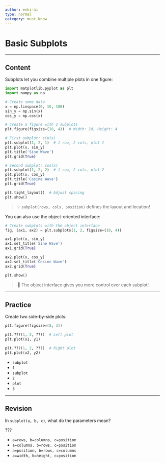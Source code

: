 ```yaml
---
author: enki-ai
type: normal
category: must-know
---
```


# Basic Subplots

---
## Content

Subplots let you combine multiple plots in one figure:

```python
import matplotlib.pyplot as plt
import numpy as np

# Create some data
x = np.linspace(0, 10, 100)
sin_y = np.sin(x)
cos_y = np.cos(x)

# Create a figure with 2 subplots
plt.figure(figsize=(10, 4))  # Width: 10, Height: 4

# First subplot: sin(x)
plt.subplot(1, 2, 1)  # 1 row, 2 cols, plot 1
plt.plot(x, sin_y)
plt.title('Sine Wave')
plt.grid(True)

# Second subplot: cos(x)
plt.subplot(1, 2, 2)  # 1 row, 2 cols, plot 2
plt.plot(x, cos_y)
plt.title('Cosine Wave')
plt.grid(True)

plt.tight_layout()  # Adjust spacing
plt.show()
```

> 💡 `subplot(rows, cols, position)` defines the layout and location!

You can also use the object-oriented interface:

```python
# Create subplots with the object interface
fig, (ax1, ax2) = plt.subplots(1, 2, figsize=(10, 4))

ax1.plot(x, sin_y)
ax1.set_title('Sine Wave')
ax1.grid(True)

ax2.plot(x, cos_y)
ax2.set_title('Cosine Wave')
ax2.grid(True)

plt.show()
```

> 🎯 The object interface gives you more control over each subplot!

---
## Practice

Create two side-by-side plots:

```python
plt.figure(figsize=(8, 3))

plt.???(1, 2, ???)  # Left plot
plt.plot(x1, y1)

plt.???(1, 2, ???)  # Right plot
plt.plot(x2, y2)
```

- `subplot`
- `1`
- `subplot`
- `2`
- `plot`
- `3`

---
## Revision

In `subplot(a, b, c)`, what do the parameters mean?

???

- `a=rows, b=columns, c=position`
- `a=columns, b=rows, c=position`
- `a=position, b=rows, c=columns`
- `a=width, b=height, c=position` 
